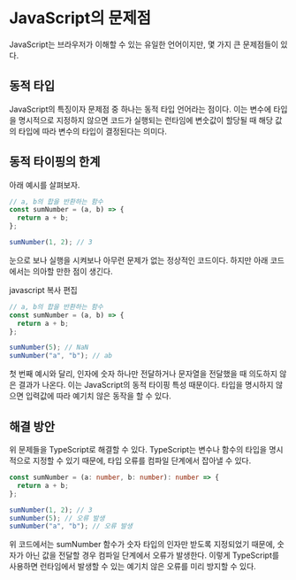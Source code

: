 # JavaScript의 문제점

JavaScript는 브라우저가 이해할 수 있는 유일한 언어이지만, 몇 가지 큰 문제점들이 있다.

## 동적 타입

JavaScript의 특징이자 문제점 중 하나는 동적 타입 언어라는 점이다. 이는 변수에 타입을 명시적으로 지정하지 않으면 코드가 실행되는 런타임에 변숫값이 할당될 때 해당 값의 타입에 따라 변수의 타입이 결정된다는 의미다.

## 동적 타이핑의 한계

아래 예시를 살펴보자.

```javascript
// a, b의 합을 반환하는 함수
const sumNumber = (a, b) => {
  return a + b;
};

sumNumber(1, 2); // 3
```

눈으로 보나 실행을 시켜보나 아무런 문제가 없는 정상적인 코드이다. 하지만 아래 코드에서는 의아할 만한 점이 생긴다.

javascript
복사
편집

```javascript
// a, b의 합을 반환하는 함수
const sumNumber = (a, b) => {
  return a + b;
};

sumNumber(5); // NaN
sumNumber("a", "b"); // ab
```

첫 번째 예시와 달리, 인자에 숫자 하나만 전달하거나 문자열을 전달했을 때 의도하지 않은 결과가 나온다. 이는 JavaScript의 동적 타이핑 특성 때문이다. 타입을 명시하지 않으면 입력값에 따라 예기치 않은 동작을 할 수 있다.

## 해결 방안

위 문제들을 TypeScript로 해결할 수 있다. TypeScript는 변수나 함수의 타입을 명시적으로 지정할 수 있기 때문에, 타입 오류를 컴파일 단계에서 잡아낼 수 있다.

```typescript
const sumNumber = (a: number, b: number): number => {
  return a + b;
};

sumNumber(1, 2); // 3
sumNumber(5); // 오류 발생
sumNumber("a", "b"); // 오류 발생
```

위 코드에서는 sumNumber 함수가 숫자 타입의 인자만 받도록 지정되었기 때문에, 숫자가 아닌 값을 전달할 경우 컴파일 단계에서 오류가 발생한다. 이렇게 TypeScript를 사용하면 런타임에서 발생할 수 있는 예기치 않은 오류를 미리 방지할 수 있다.
